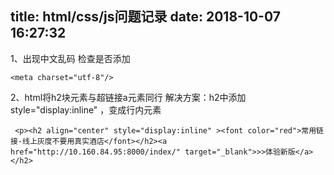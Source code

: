 title: html/css/js问题记录
date: 2018-10-07 16:27:32
---

1、出现中文乱码
检查是否添加
```
<meta charset="utf-8"/>
```
2、html将h2块元素与超链接a元素同行
解决方案：h2中添加style="display:inline" ，变成行内元素
```
 <p><h2 align="center" style="display:inline" ><font color="red">常用链接-线上灰度不要用真实酒店</font></h2><a href="http://10.160.84.95:8000/index/" target="_blank">>>体验新版</a></h2>
```


